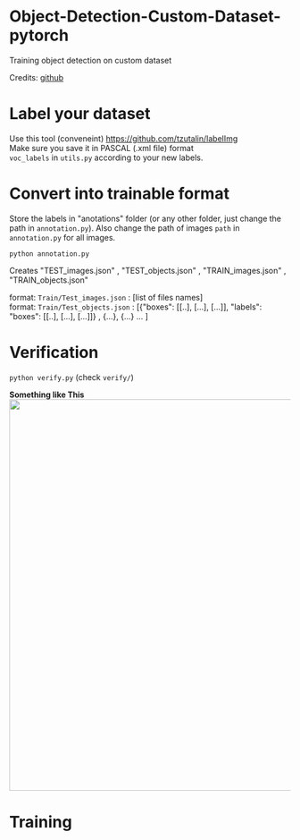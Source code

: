 # Object-Detection-Custom-Dataset-pytorch
Training object detection on custom dataset 

Credits: [github](https://github.com/sgrvinod/a-PyTorch-Tutorial-to-Object-Detection/tree/0d38943b68e2664039e4c22b2838d634b656a927)

# Label your dataset
Use this tool (conveneint) https://github.com/tzutalin/labelImg  
Make sure you save it in PASCAL (.xml file) format  
`voc_labels` in `utils.py` according to your new labels. 


# Convert into trainable format
Store the labels in "anotations" folder (or any other folder, just change the path in `annotation.py`). Also change the path of images `path` in   `annotation.py` for all images.  

```python annotation.py```

Creates "TEST_images.json" , "TEST_objects.json" , "TRAIN_images.json" , "TRAIN_objects.json"  

format: `Train/Test_images.json` : [list of files names]  
format: `Train/Test_objects.json` : [{"boxes": [[..], [...], [...]], "labels": "boxes": [[..], [...], [...]]} , {...}, {...} ... ]    


# Verification

```python verify.py``` (check `verify/`)  

**Something like This**
   <img src="https://github.com/ppriyank/Object-Detection-Custom-Dataset-pytorch/blob/master/verify/7.jpg" width="700">



# Training 


